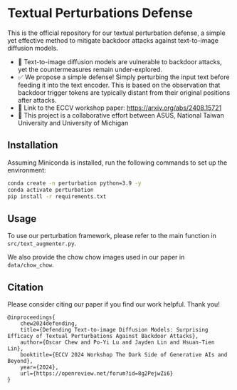 Textual Perturbations Defense
===

This is the official repository for our textual perturbation defense, a simple yet effective method to mitigate backdoor attacks against text-to-image diffusion models.

* 🎯 Text-to-image diffusion models are vulnerable to backdoor attacks, yet the countermeasures remain under-explored.
* ✅ We propose a simple defense! Simply perturbing the input text before feeding it into the text encoder. This is based on the observation that backdoor trigger tokens are typically distant from their original positions after attacks. 
* 📝 Link to the ECCV workshop paper: https://arxiv.org/abs/2408.15721
* 🙌 This project is a collaborative effort between ASUS, National Taiwan University and University of Michigan

Installation
---
Assuming Miniconda is installed, run the following commands to set up the environment:
```bash
conda create -n perturbation python=3.9 -y
conda activate perturbation
pip install -r requirements.txt
```

Usage
---
To use our perturbation framework, please refer to the main function in `src/text_augmenter.py`.

We also provide the chow chow images used in our paper in `data/chow_chow`.

Citation
---
Please consider citing our paper if you find our work helpful. Thank you!
```
@inproceedings{
    chew2024defending,
    title={Defending Text-to-image Diffusion Models: Surprising Efficacy of Textual Perturbations Against Backdoor Attacks},
    author={Oscar Chew and Po-Yi Lu and Jayden Lin and Hsuan-Tien Lin},
    booktitle={ECCV 2024 Workshop The Dark Side of Generative AIs and Beyond},
    year={2024},
    url={https://openreview.net/forum?id=8g2PejwZi6}
}
```
